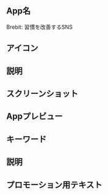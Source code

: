 <!-- cf. https://developer.apple.com/jp/app-store/product-page/ -->

## App名

<!-- App名は、App StoreでユーザーにAppを見つけてもらう上で非常に重要です。シンプルで覚えやすく、特徴的な名前にしましょう。総称的な名前や、既存のAppと似すぎている名前は避けてください。App名の文字数上限は30文字です。 -->

Brebit: 習慣を改善するSNS

## アイコン

<!-- Appのアイコンは通常、ユーザーが最初に目にするものです。そのため、Appの質や目的を第一印象で伝えることが重要です。グラフィックデザイナーと協力し、シンプルで分かりやすいアイコンを作成しましょう。さまざまなアイコンを試して、ターゲットユーザーにとってどのアイコンが最も分かりやすく効果があるかを検証しましょう。

あらゆるサイズでアイコンが明瞭に表示されるよう、不要なビジュアルの詳細要素を加えることは避けてください。美しく記憶に残るアイコンを作成する方法について、詳しくは「Human Interface Guidelines（英語）」を参照してください。 -->

## 説明

<!-- サブタイトルの目的は、Appの概要を簡潔な言葉でまとめることです。Appの魅力を詳しく説明するには、App名ではなく、サブタイトルを使用するようにしてください。「世界最高のApp」といった、具体性に欠ける説明は避けてください。Appの機能や通常の用途について、ユーザーに伝わりやすい説明を記載するようにします。サブタイトルは、新しいバージョンを提出する際に更新することができます。そのため、ユーザーの関心を引く上で最も効果的なサブタイトルを検証することができます。サブタイトルの文字数の上限は30文字で、App Storeのあらゆる場所でApp名の下に表示されます。 -->



## スクリーンショット
## Appプレビュー
## キーワード
## 説明
## プロモーション用テキスト
